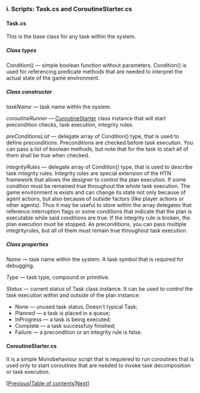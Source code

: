 ### i. Scripts: Task.cs and CoroutineStarter.cs

#### Task.cs

This is the base class for any task within the system. 

##### Class types

Condition() — simple boolean function without parameters. Condition() is used for referencing predicate methods that are needed to interpret the actual state of the game environment. 

##### Class constructor

*taskName* — task name within the system.

*coroutineRunner* — [CuroutineStarter](https://github.com/KrylovBoris/Hierarchical-Task-Network-planner-for-Unity/blob/master/documentation/tasks.md#coroutinestartercs) class instance that will start precondition checks, task execution, integrity rules.

*preConditionsList* — delegate array of Condition() type, that is used to define preconditions. Preconditions are checked before task execution. You can pass a list of boolean methods, but note that for the task to start all of them shall be true when checked.

*integrityRules* — delegate array of Condition() type, that is used to describe task integrity rules. Integrity rules are special extension of the HTN framework that allows the designer to control the plan execution. If some condition must be remained true throughout the whole task execution. The game environment is exists and can change its state not only because of agent actions, but also because of outside factors (like player actions or other agents). Thus it may be useful to store within the array delegates that reference interruption flags or some conditions that indicate that the plan is executable while said conditions are true. If the integrity rule is broken, the plan execution must be stopped. As preconditions, you can pass multiple integrityrules, but all of them must remain true throughout task execution.

##### Class properties

*Name* — task name within the system. A task symbol that is required for debugging.

*Type* — task type, compound or primitive. 

*Status* — current status of Task class instance. It can be used to control the task execution within and outside of the plan instance:
 * None — unused task status. Doesn't  typical  Task;
 * Planned — a task is placed in a queue;
 * InProgress — a task is being executed;
 * Complete — a task successfuly finished;
 * Failure — a precondition or an integrity rule is false.

#### CoroutineStarter.cs

It is a simple Monobehaviour script that is requiered to run coroutines that is used only to start coroutines that are needed to invoke task decomposition or task execution.

[[Previous]()|[Table of contents](https://github.com/KrylovBoris/Hierarchical-Task-Network-planner-for-Unity/blob/master/documentation/_table_of_contents.md)|[Next](https://github.com/KrylovBoris/Hierarchical-Task-Network-planner-for-Unity/blob/master/documentation/compound-tasks.md)]
